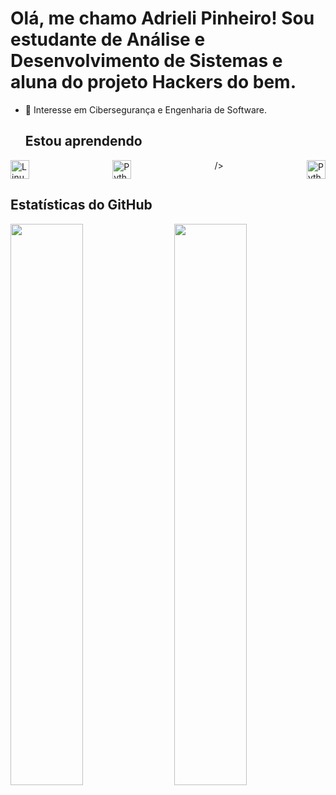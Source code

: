 # Olá, me chamo Adrieli Pinheiro! Sou estudante de Análise e Desenvolvimento de Sistemas e aluna do projeto Hackers do bem.
- 🔭 Interesse em Cibersegurança e Engenharia de Software.

  ## Estou aprendendo
  
<div style="display: flex; justify-content: space-between;">
  <img src="https://cdn.jsdelivr.net/gh/devicons/devicon/icons/linux/linux-original.svg" width="30" height="30" alt="Linux" />
  <img src="https://cdn.jsdelivr.net/gh/devicons/devicon@latest/icons/javascript/javascript-plain.svg" width="30" height="30" alt="Python" />/>                  
  <img src="https://cdn.jsdelivr.net/gh/devicons/devicon/icons/python/python-original.svg" width="30" height="30" alt="Python" />
</div>

## Estatísticas do GitHub

<div>
  <img src="https://github-readme-stats.vercel.app/api/top-langs/?username=FerEnnes&layout=compact&langs_count=7&theme=dracula" align="left" width="48%" />
  <img src="https://github-readme-stats.vercel.app/api?username=FerEnnes&show_icons=true&theme=dracula&include_all_commits=true&count_private=true" align="right" width="48%" />
  
</div>
